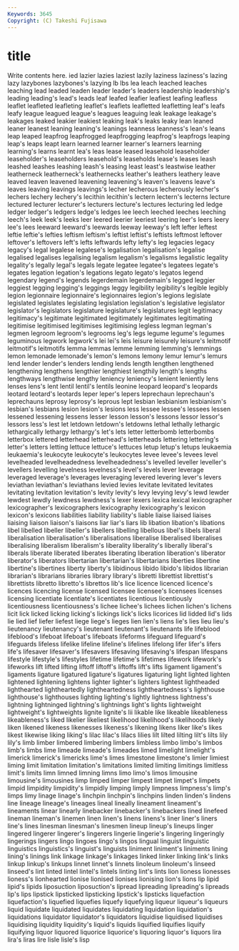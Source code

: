 ```yaml
---
Keywords: 3645 
Copyright: (C) Takeshi Fujisawa
---
```


# title

Write contents here.
ied lazier lazies
laziest lazily laziness laziness's lazing lazy lazybones lazybones's lazying lb
lbs lea leach leached leaches leaching lead leaded leaden leader
leader's leaders leadership leadership's leading leading's lead's leads leaf leafed
leafier leafiest leafing leafless leaflet leafleted leafleting leaflet's leaflets leafletted
leafletting leaf's leafs leafy league leagued league's leagues leaguing leak
leakage leakage's leakages leaked leakier leakiest leaking leak's leaks leaky
lean leaned leaner leanest leaning leaning's leanings leanness leanness's lean's
leans leap leaped leapfrog leapfrogged leapfrogging leapfrog's leapfrogs leaping leap's
leaps leapt learn learned learner learner's learners learning learning's learns
learnt lea's leas lease leased leasehold leaseholder leaseholder's leaseholders leasehold's
leaseholds lease's leases leash leashed leashes leashing leash's leasing least
least's leastwise leather leatherneck leatherneck's leathernecks leather's leathers leathery leave
leaved leaven leavened leavening leavening's leaven's leavens leave's leaves leaving
leavings leavings's lecher lecherous lecherously lecher's lechers lechery lechery's lecithin
lecithin's lectern lectern's lecterns lecture lectured lecturer lecturer's lecturers lecture's
lectures lecturing led ledge ledger ledger's ledgers ledge's ledges lee
leech leeched leeches leeching leech's leek leek's leeks leer leered
leerier leeriest leering leer's leers leery lee's lees leeward leeward's
leewards leeway leeway's left lefter leftest leftie leftie's lefties leftism
leftism's leftist leftist's leftists leftmost leftover leftover's leftovers left's lefts
leftwards lefty lefty's leg legacies legacy legacy's legal legalese legalese's
legalisation legalisation's legalise legalised legalises legalising legalism legalism's legalisms legalistic
legality legality's legally legal's legals legate legatee legatee's legatees legate's
legates legation legation's legations legato legato's legatos legend legendary legend's
legends legerdemain legerdemain's legged leggier leggiest legging legging's leggings leggy
legibility legibility's legible legibly legion legionnaire legionnaire's legionnaires legion's legions
legislate legislated legislates legislating legislation legislation's legislative legislator legislator's legislators
legislature legislature's legislatures legit legitimacy legitimacy's legitimate legitimated legitimately legitimates
legitimating legitimise legitimised legitimises legitimising legless legman legman's legmen legroom
legroom's legrooms leg's legs legume legume's legumes leguminous legwork legwork's
lei lei's leis leisure leisurely leisure's leitmotif leitmotif's leitmotifs lemma
lemmas lemme lemming lemming's lemmings lemon lemonade lemonade's lemon's lemons
lemony lemur lemur's lemurs lend lender lender's lenders lending lends
length lengthen lengthened lengthening lengthens lengthier lengthiest lengthily length's lengths
lengthways lengthwise lengthy leniency leniency's lenient leniently lens lenses lens's
lent lentil lentil's lentils leonine leopard leopard's leopards leotard leotard's
leotards leper leper's lepers leprechaun leprechaun's leprechauns leprosy leprosy's leprous
lept lesbian lesbianism lesbianism's lesbian's lesbians lesion lesion's lesions less
lessee lessee's lessees lessen lessened lessening lessens lesser lesson lesson's
lessons lessor lessor's lessors less's lest let letdown letdown's letdowns
lethal lethally lethargic lethargically lethargy lethargy's let's lets letter letterbomb
letterbombs letterbox lettered letterhead letterhead's letterheads lettering lettering's letter's letters
letting lettuce lettuce's lettuces letup letup's letups leukaemia leukaemia's leukocyte
leukocyte's leukocytes levee levee's levees level levelheaded levelheadedness levelheadedness's levelled
leveller leveller's levellers levelling levelness levelness's level's levels lever leverage
leveraged leverage's leverages leveraging levered levering lever's levers leviathan leviathan's
leviathans levied levies levitate levitated levitates levitating levitation levitation's levity
levity's levy levying levy's lewd lewder lewdest lewdly lewdness lewdness's
lexer lexers lexica lexical lexicographer lexicographer's lexicographers lexicography lexicography's lexicon
lexicon's lexicons liabilities liability liability's liable liaise liaised liaises liaising
liaison liaison's liaisons liar liar's liars lib libation libation's libations
libel libelled libeller libeller's libellers libelling libellous libel's libels liberal
liberalisation liberalisation's liberalisations liberalise liberalised liberalises liberalising liberalism liberalism's liberality
liberality's liberally liberal's liberals liberate liberated liberates liberating liberation liberation's
liberator liberator's liberators libertarian libertarian's libertarians liberties libertine libertine's libertines
liberty liberty's libidinous libido libido's libidos librarian librarian's librarians libraries
library library's libretti librettist librettist's librettists libretto libretto's librettos lib's
lice licence licenced licence's licences licencing license licensed licensee licensee's
licensees licenses licensing licentiate licentiate's licentiates licentious licentiously licentiousness licentiousness's
lichee lichee's lichees lichen lichen's lichens licit lick licked licking
licking's lickings lick's licks licorices lid lidded lid's lids lie
lied lief liefer liefest liege liege's lieges lien lien's liens
lie's lies lieu lieu's lieutenancy lieutenancy's lieutenant lieutenant's lieutenants life
lifeblood lifeblood's lifeboat lifeboat's lifeboats lifeforms lifeguard lifeguard's lifeguards lifeless
lifelike lifeline lifeline's lifelines lifelong lifer lifer's lifers life's lifesaver
lifesaver's lifesavers lifesaving lifesaving's lifespan lifespans lifestyle lifestyle's lifestyles lifetime
lifetime's lifetimes lifework lifework's lifeworks lift lifted lifting liftoff liftoff's
liftoffs lift's lifts ligament ligament's ligaments ligature ligatured ligature's ligatures
ligaturing light lighted lighten lightened lightening lightens lighter lighter's lighters
lightest lightheaded lighthearted lightheartedly lightheartedness lightheartedness's lighthouse lighthouse's lighthouses lighting
lighting's lightly lightness lightness's lightning lightninged lightning's lightnings light's lights
lightweight lightweight's lightweights lignite lignite's lii likable like likeable likeableness
likeableness's liked likelier likeliest likelihood likelihood's likelihoods likely liken likened
likeness likenesses likeness's likening likens liker like's likes likest likewise
liking liking's lilac lilac's lilacs lilies lilt lilted lilting lilt's
lilts lily lily's limb limber limbered limbering limbers limbless limbo
limbo's limbos limb's limbs lime limeade limeade's limeades limed limelight
limelight's limerick limerick's limericks lime's limes limestone limestone's limier limiest
liming limit limitation limitation's limitations limited limiting limitings limitless limit's
limits limn limned limning limns limo limo's limos limousine limousine's
limousines limp limped limper limpest limpet limpet's limpets limpid limpidity
limpidity's limpidly limping limply limpness limpness's limp's limps limy linage
linage's linchpin linchpin's linchpins linden linden's lindens line lineage lineage's
lineages lineal lineally lineament lineament's lineaments linear linearly linebacker linebacker's
linebackers lined linefeed lineman lineman's linemen linen linen's linens linens's
liner liner's liners line's lines linesman linesman's linesmen lineup lineup's
lineups linger lingered lingerer lingerer's lingerers lingerie lingerie's lingering lingeringly
lingerings lingers lingo lingoes lingo's lingos lingual linguist linguistic linguistics
linguistics's linguist's linguists liniment liniment's liniments lining lining's linings link
linkage linkage's linkages linked linker linking link's links linkup linkup's
linkups linnet linnet's linnets linoleum linoleum's linseed linseed's lint linted
lintel lintel's lintels linting lint's lints lion lioness lionesses lioness's
lionhearted lionise lionised lionises lionising lion's lions lip lipid lipid's
lipids liposuction liposuction's lipread lipreading lipreading's lipreads lip's lips lipstick
lipsticked lipsticking lipstick's lipsticks liquefaction liquefaction's liquefied liquefies liquefy liquefying
liqueur liqueur's liqueurs liquid liquidate liquidated liquidates liquidating liquidation liquidation's
liquidations liquidator liquidator's liquidators liquidise liquidised liquidises liquidising liquidity liquidity's
liquid's liquids liquified liquifies liquify liquifying liquor liquored liquorice liquorice's
liquoring liquor's liquors lira lira's liras lire lisle lisle's lisp
